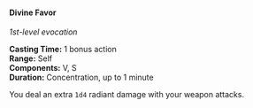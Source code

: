 #### Divine Favor
<!-- TODO Check and tag this spell -->
<!-- markdownlint-disable-next-line no-emphasis-as-heading -->
_1st-level evocation_

**Casting Time:** 1 bonus action \
**Range:** Self \
**Components:** V, S \
**Duration:** Concentration, up to 1 minute

You deal an extra `1d4` radiant damage with your weapon attacks.
